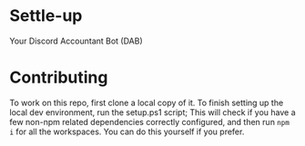 # Settle-up

Your Discord Accountant Bot (DAB)

# Contributing

To work on this repo, first clone a local copy of it. To finish setting up the local dev environment, run the setup.ps1 script; This will check if you have a few non-npm related dependencies correctly configured, and then run `npm i` for all the workspaces. You can do this yourself if you prefer.
